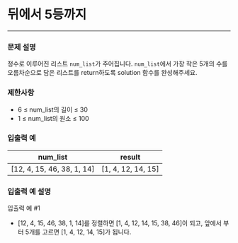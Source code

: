 # 뒤에서 5등까지
***

### 문제 설명
정수로 이루어진 리스트 `num_list`가 주어집니다. `num_list`에서 가장 작은 5개의 수를 오름차순으로 담은 리스트를 return하도록 solution 함수를 완성해주세요.
### 제한사항
- 6 ≤ num_list의 길이 ≤ 30
- 1 ≤ num_list의 원소 ≤ 100
### 입출력 예
num_list	|result
:--:|:--:
[12, 4, 15, 46, 38, 1, 14]|	[1, 4, 12, 14, 15]
### 입출력 예 설명
입출력 예 #1
- [12, 4, 15, 46, 38, 1, 14]를 정렬하면 [1, 4, 12, 14, 15, 38, 46]이 되고, 앞에서 부터 5개를 고르면 [1, 4, 12, 14, 15]가 됩니다.